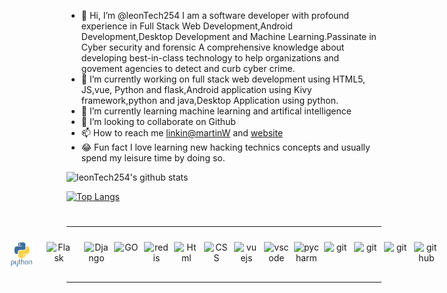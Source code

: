- 👋 Hi, I’m @leonTech254
I am a software developer with profound experience in Full Stack Web Development,Android Development,Desktop Development and Machine Learning.Passinate in Cyber security and forensic  A comprehensive knowledge about developing best-in-class technology to help organizations and govement agencies to detect and curb cyber crime.
- 👀 I’m currently working on full stack web development using HTML5, JS,vue, Python and flask,Android application using Kivy framework,python and java,Desktop Application using python.
- 🌱 I’m currently learning machine learning and artifical intelligence
- 💞️ I’m looking to collaborate on Github
- 📫 How to reach me [linkin@martinW](https://www.linkedin.com/in/martin-muruthi-0b7945234/)  and [website](https://leonteqsecurity.com/)
- :joy: Fun fact I love learning new hacking technics concepts and usually spend my leisure time by doing so.

![leonTech254's github stats](https://github-readme-stats.vercel.app/api?username=leonTech254&theme=midnight-purple&show_icons=true)
<!-- ![leonTech254's github stats](https://github-readme-stats.vercel.app/api?username=anuraghazra&theme=dark&show_icons=true) -->

[![Top Langs](https://github-readme-stats.vercel.app/api/top-langs/?username=leonTech254&theme=midnight-purple&show_icons=true)](https://github.com/leonTech254/github-readme-stats)
<!--
leonTech254/leonTech254 is a ✨ special ✨ repository because its `README.md` (this file) appears on your GitHub profile.
You can click the Preview link to take a look at your changes.
--->
# 

<div align="center">
  <hr>

<!--   me   -->
<div class='skills'>
 <img src="https://github.com/devicons/devicon/blob/master/icons/python/python-original-wordmark.svg" title="Python" alt="Python" width="40" height="40"/>&nbsp;
  <img src="https://cdn.jsdelivr.net/gh/devicons/devicon/icons/flask/flask-original-wordmark.svg" title="Flask" alt="Flask" width="40" height="40"/>&nbsp;
<img src="https://cdn.jsdelivr.net/gh/devicons/devicon/icons/django/django-plain.svg" title="Django" alt="Django" width="40" height="40" />
<img src="https://cdn.jsdelivr.net/gh/devicons/devicon/icons/go/go-original-wordmark.svg" title="GO" alt="GO" width="40" height="40" />
<img src="https://cdn.jsdelivr.net/gh/devicons/devicon/icons/redis/redis-original-wordmark.svg" title="redis" alt="redis" width="40" height="40"/>  
<img src="https://cdn.jsdelivr.net/gh/devicons/devicon/icons/html5/html5-original-wordmark.svg" title="Html" alt="Html" width="40" height="40"/>
<img src="https://cdn.jsdelivr.net/gh/devicons/devicon/icons/css3/css3-original-wordmark.svg" title="CSS" alt="CSS" width="40" height="40" />
<img src="https://cdn.jsdelivr.net/gh/devicons/devicon/icons/vuejs/vuejs-original-wordmark.svg" title="vuejs" alt="vuejs" width="40" height="40" />
<img src="https://cdn.jsdelivr.net/gh/devicons/devicon/icons/vscode/vscode-original-wordmark.svg" title="vscode" alt="vscode" width="40" height="40" />
<img src="https://cdn.jsdelivr.net/gh/devicons/devicon/icons/pycharm/pycharm-original-wordmark.svg" title="pycharm" alt="pycharm" width="40" height="40" />
  
  <img src="https://cdn.jsdelivr.net/gh/devicons/devicon/icons/php/php-original.svg"  title="git" alt="git" width="40" height="40" />
   <img src="https://cdn.jsdelivr.net/gh/devicons/devicon/icons/java/java-original-wordmark.svg"  title="git" alt="git" width="40" height="40" />
<img src="https://cdn.jsdelivr.net/gh/devicons/devicon/icons/git/git-original.svg"  title="git" alt="git" width="40" height="40" />
<img src="https://cdn.jsdelivr.net/gh/devicons/devicon/icons/github/github-original-wordmark.svg"  title="github" alt="github" width="40" height="40"/>

</div>
<style>
.skills
{
    width:90%;
    display: flex;
    justify-content: center;
    align-items: center;;
    gap:.5rem;
    padding:10px;
}

</style>

  
  
  
  
  
  <hr>
 </div>
